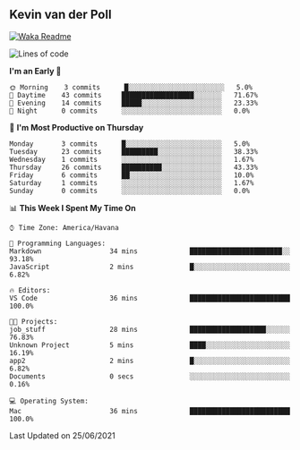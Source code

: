 ## Kevin van der Poll

[![Waka Readme](https://github.com/kaypon/kaypon/actions/workflows/main.yml/badge.svg)](https://github.com/kaypon/kaypon/actions/workflows/main.yml)


<!--START_SECTION:waka-->
![Lines of code](https://img.shields.io/badge/From%20Hello%20World%20I%27ve%20Written-77909%20lines%20of%20code-blue)

**I'm an Early 🐤** 

```text
🌞 Morning    3 commits      █░░░░░░░░░░░░░░░░░░░░░░░░   5.0% 
🌆 Daytime    43 commits     ██████████████████░░░░░░░   71.67% 
🌃 Evening    14 commits     █████░░░░░░░░░░░░░░░░░░░░   23.33% 
🌙 Night      0 commits      ░░░░░░░░░░░░░░░░░░░░░░░░░   0.0%

```
📅 **I'm Most Productive on Thursday** 

```text
Monday       3 commits      █░░░░░░░░░░░░░░░░░░░░░░░░   5.0% 
Tuesday      23 commits     █████████░░░░░░░░░░░░░░░░   38.33% 
Wednesday    1 commits      ░░░░░░░░░░░░░░░░░░░░░░░░░   1.67% 
Thursday     26 commits     ██████████░░░░░░░░░░░░░░░   43.33% 
Friday       6 commits      ██░░░░░░░░░░░░░░░░░░░░░░░   10.0% 
Saturday     1 commits      ░░░░░░░░░░░░░░░░░░░░░░░░░   1.67% 
Sunday       0 commits      ░░░░░░░░░░░░░░░░░░░░░░░░░   0.0%

```


📊 **This Week I Spent My Time On** 

```text
⌚︎ Time Zone: America/Havana

💬 Programming Languages: 
Markdown                 34 mins             ███████████████████████░░   93.18% 
JavaScript               2 mins              █░░░░░░░░░░░░░░░░░░░░░░░░   6.82%

🔥 Editors: 
VS Code                  36 mins             █████████████████████████   100.0%

🐱‍💻 Projects: 
job_stuff                28 mins             ███████████████████░░░░░░   76.83% 
Unknown Project          5 mins              ████░░░░░░░░░░░░░░░░░░░░░   16.19% 
app2                     2 mins              █░░░░░░░░░░░░░░░░░░░░░░░░   6.82% 
Documents                0 secs              ░░░░░░░░░░░░░░░░░░░░░░░░░   0.16%

💻 Operating System: 
Mac                      36 mins             █████████████████████████   100.0%

```


 Last Updated on 25/06/2021
<!--END_SECTION:waka-->
